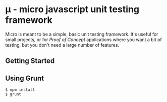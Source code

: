 #  µ - micro javascript unit testing framework

Micro is meant to be a simple, basic unit testing framework.  It's useful for small projects, or for _Proof of Concept_ applications where you want a bit of testing, but you don't need a large number of features.

## Getting Started

## Using Grunt

    $ npm install
    $ grunt



